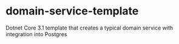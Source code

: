 # domain-service-template
Dotnet Core 3.1 template that creates a typical domain service with integration into Postgres
